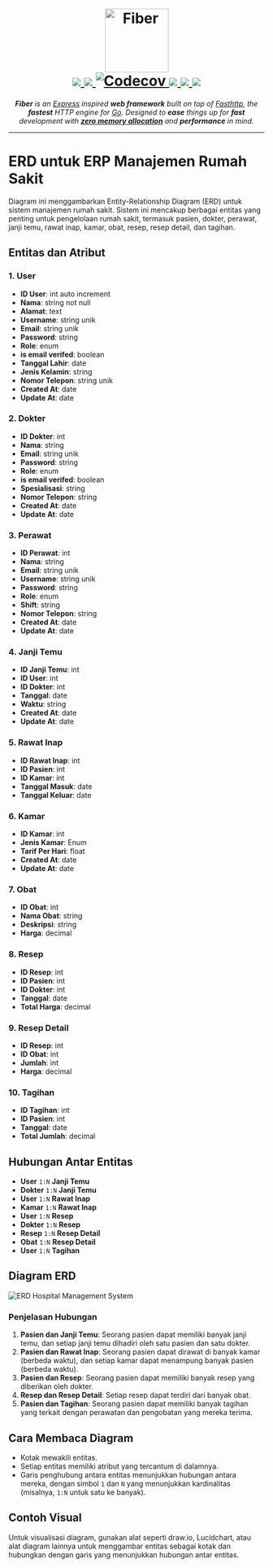 <h1 align="center">
  <a href="https://gofiber.io">
    <picture>
      <source height="125" media="(prefers-color-scheme: dark)" srcset="https://raw.githubusercontent.com/gofiber/docs/master/static/img/logo-dark.svg">
      <img height="125" alt="Fiber" src="https://raw.githubusercontent.com/gofiber/docs/master/static/img/logo.svg">
    </picture>
  </a>
  <br>
  <a href="https://pkg.go.dev/github.com/gofiber/fiber/v3#pkg-overview">
    <img src="https://img.shields.io/badge/%F0%9F%93%9A%20godoc-pkg-00ACD7.svg?color=00ACD7&style=flat-square">
  </a>
  <a href="https://goreportcard.com/report/github.com/gofiber/fiber/v3">
    <img src="https://img.shields.io/badge/%F0%9F%93%9D%20goreport-A%2B-75C46B?style=flat-square">
  </a>
  <a href="https://codecov.io/gh/gofiber/fiber" >
   <img alt="Codecov" src="https://img.shields.io/codecov/c/github/gofiber/fiber?token=3Cr92CwaPQ&style=flat-square&logo=codecov&label=codecov">
 </a>
  <a href="https://github.com/gofiber/fiber/actions?query=workflow%3ATest">
    <img src="https://img.shields.io/github/actions/workflow/status/gofiber/fiber/test.yml?branch=master&label=%F0%9F%A7%AA%20tests&style=flat-square&color=75C46B">
  </a>
    <a href="https://docs.gofiber.io">
    <img src="https://img.shields.io/badge/%F0%9F%92%A1%20fiber-docs-00ACD7.svg?style=flat-square">
  </a>
  <a href="https://gofiber.io/discord">
    <img src="https://img.shields.io/discord/704680098577514527?style=flat-square&label=%F0%9F%92%AC%20discord&color=00ACD7">
  </a>
</h1>
<p align="center">
  <em><b>Fiber</b> is an <a href="https://github.com/expressjs/express">Express</a> inspired <b>web framework</b> built on top of <a href="https://github.com/valyala/fasthttp">Fasthttp</a>, the <b>fastest</b> HTTP engine for <a href="https://go.dev/doc/">Go</a>. Designed to <b>ease</b> things up for <b>fast</b> development with <a href="https://docs.gofiber.io/#zero-allocation"><b>zero memory allocation</b></a> and <b>performance</b> in mind.</em>
</p>

---

# ERD untuk ERP Manajemen Rumah Sakit

Diagram ini menggambarkan Entity-Relationship Diagram (ERD) untuk sistem manajemen rumah sakit. Sistem ini mencakup berbagai entitas yang penting untuk pengelolaan rumah sakit, termasuk pasien, dokter, perawat, janji temu, rawat inap, kamar, obat, resep, resep detail, dan tagihan.

## Entitas dan Atribut

### 1. User

- **ID User**: int auto increment
- **Nama**: string not null
- **Alamat**: text
- **Username**: string unik
- **Email**: string unik
- **Password**: string
- **Role**: enum
- **is email verifed**: boolean
- **Tanggal Lahir**: date
- **Jenis Kelamin**: string
- **Nomor Telepon**: string unik
- **Created At**: date
- **Update At**: date

### 2. Dokter

- **ID Dokter**: int
- **Nama**: string
- **Email**: string unik
- **Password**: string
- **Role**: enum
- **is email verifed**: boolean
- **Spesialisasi**: string
- **Nomor Telepon**: string
- **Created At**: date
- **Update At**: date

### 3. Perawat

- **ID Perawat**: int
- **Nama**: string
- **Email**: string unik
- **Username**: string unik
- **Password**: string
- **Role**: enum
- **Shift**: string
- **Nomor Telepon**: string
- **Created At**: date
- **Update At**: date

### 4. Janji Temu

- **ID Janji Temu**: int
- **ID User**: int
- **ID Dokter**: int
- **Tanggal**: date
- **Waktu**: string
- **Created At**: date
- **Update At**: date

### 5. Rawat Inap

- **ID Rawat Inap**: int
- **ID Pasien**: int
- **ID Kamar**: int
- **Tanggal Masuk**: date
- **Tanggal Keluar**: date

### 6. Kamar

- **ID Kamar**: int
- **Jenis Kamar**: Enum
- **Tarif Per Hari**: float
- **Created At**: date
- **Update At**: date

### 7. Obat

- **ID Obat**: int
- **Nama Obat**: string
- **Deskripsi**: string
- **Harga**: decimal

### 8. Resep

- **ID Resep**: int
- **ID Pasien**: int
- **ID Dokter**: int
- **Tanggal**: date
- **Total Harga**: decimal

### 9. Resep Detail

- **ID Resep**: int
- **ID Obat**: int
- **Jumlah**: int
- **Harga**: decimal

### 10. Tagihan

- **ID Tagihan**: int
- **ID Pasien**: int
- **Tanggal**: date
- **Total Jumlah**: decimal

## Hubungan Antar Entitas

- **User** `1:N` **Janji Temu**
- **Dokter** `1:N` **Janji Temu**
- **User** `1:N` **Rawat Inap**
- **Kamar** `1:N` **Rawat Inap**
- **User** `1:N` **Resep**
- **Dokter** `1:N` **Resep**
- **Resep** `1:N` **Resep Detail**
- **Obat** `1:N` **Resep Detail**
- **User** `1:N` **Tagihan**

## Diagram ERD

![ERD Hospital Management System](ERD_Hospital_Management_System.png)

### Penjelasan Hubungan

1. **Pasien dan Janji Temu**: Seorang pasien dapat memiliki banyak janji temu, dan setiap janji temu dihadiri oleh satu pasien dan satu dokter.
2. **Pasien dan Rawat Inap**: Seorang pasien dapat dirawat di banyak kamar (berbeda waktu), dan setiap kamar dapat menampung banyak pasien (berbeda waktu).
3. **Pasien dan Resep**: Seorang pasien dapat memiliki banyak resep yang diberikan oleh dokter.
4. **Resep dan Resep Detail**: Setiap resep dapat terdiri dari banyak obat.
5. **Pasien dan Tagihan**: Seorang pasien dapat memiliki banyak tagihan yang terkait dengan perawatan dan pengobatan yang mereka terima.

## Cara Membaca Diagram

- Kotak mewakili entitas.
- Setiap entitas memiliki atribut yang tercantum di dalamnya.
- Garis penghubung antara entitas menunjukkan hubungan antara mereka, dengan simbol `1` dan `N` yang menunjukkan kardinalitas (misalnya, `1:N` untuk satu ke banyak).

## Contoh Visual

Untuk visualisasi diagram, gunakan alat seperti draw.io, Lucidchart, atau alat diagram lainnya untuk menggambar entitas sebagai kotak dan hubungkan dengan garis yang menunjukkan hubungan antar entitas.
